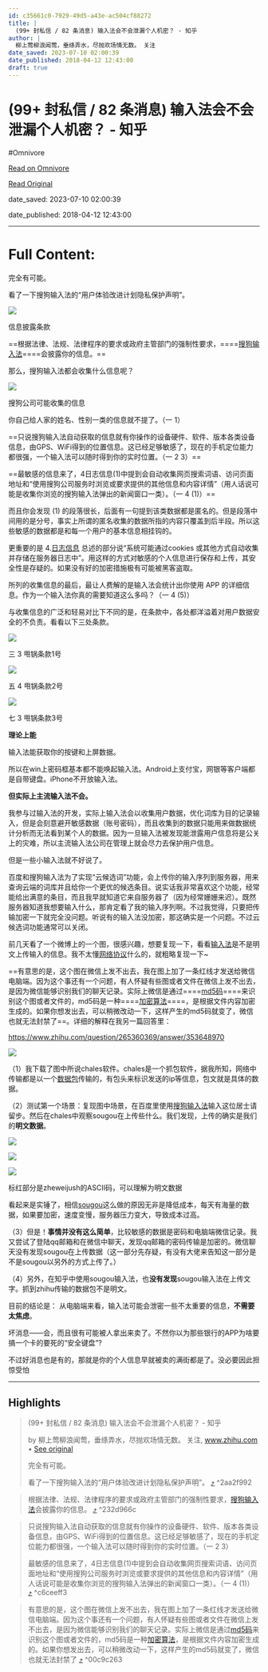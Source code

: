 ```yaml
---
id: c35661c0-7929-49d5-a43e-ac504cf88272
title: |
  (99+ 封私信 / 82 条消息) 输入法会不会泄漏个人机密？ - 知乎
author: |
  柳上莺柳浪闻莺，垂绦弄水，尽抛欢场情无数。​ 关注
date_saved: 2023-07-10 02:00:39
date_published: 2018-04-12 12:43:00
draft: true
---
```


# (99+ 封私信 / 82 条消息) 输入法会不会泄漏个人机密？ - 知乎
#Omnivore

[Read on Omnivore](https://omnivore.app/me/99-82-1893e634149)

[Read Original](https://www.zhihu.com/question/24454612)

date_saved: 2023-07-10 02:00:39

date_published: 2018-04-12 12:43:00

--- 

# Full Content: 

完全有可能。

看了一下搜狗输入法的“用户体验改进计划隐私保护声明”。

![](https://proxy-prod.omnivore-image-cache.app/1220x380,sRm6oU9or2KnwGPplonwBTiry47y0p5AzfHkeok9pkzk/https://pica.zhimg.com/50/v2-3cd781e8e214e7068bb04b9db4bf7cfb_720w.jpg?source=1940ef5c)

信息披露条款

==根据法律、法规、法律程序的要求或政府主管部门的强制性要求，====[搜狗输入法](https://www.zhihu.com/search?q=%E6%90%9C%E7%8B%97%E8%BE%93%E5%85%A5%E6%B3%95&search%5Fsource=Entity&hybrid%5Fsearch%5Fsource=Entity&hybrid%5Fsearch%5Fextra=%7B%22sourceType%22%3A%22answer%22%2C%22sourceId%22%3A365093131%7D)====会披露你的信息。==

那么，搜狗输入法都会收集什么信息呢？

![](https://proxy-prod.omnivore-image-cache.app/1226x1398,sG6u_-3PLNcH3lWA8ms1h_kf-KASB00GE5s3N5ZYO9go/https://picx.zhimg.com/50/v2-5760044f464adcdd7f0a611a8a7bf360_720w.jpg?source=1940ef5c)

搜狗公司可能收集的信息

你自己给人家的姓名、性别一类的信息就不提了。（一 1）

==只说搜狗输入法自动获取的信息就有你操作的设备硬件、软件、版本各类设备信息，由GPS、WiFi得到的位置信息。这已经足够敏感了，现在的手机定位能力都很强，一个输入法可以随时得到你的实时位置。（一 2 3）==

==最敏感的信息来了，4日志信息(1)中提到会自动收集网页搜索词语、访问页面地址和“使用搜狗公司服务时浏览或要求提供的其他信息和内容详情”（用人话说可能是收集你浏览的搜狗输入法弹出的新闻窗口一类）。（一 4 (1)）==

而且你会发现 (1) 的段落很长，后面有一句提到该类数据都是匿名的。但是段落中间用的是分号，事实上所谓的匿名收集的数据所指的内容只覆盖到后半段。所以这些敏感的数据都是和每一个用户的基本信息相挂钩的。

更重要的是 4.[日志信息](https://www.zhihu.com/search?q=%E6%97%A5%E5%BF%97%E4%BF%A1%E6%81%AF&search%5Fsource=Entity&hybrid%5Fsearch%5Fsource=Entity&hybrid%5Fsearch%5Fextra=%7B%22sourceType%22%3A%22answer%22%2C%22sourceId%22%3A365093131%7D) 总述的部分说“系统可能通过cookies 或其他方式自动收集并存储在服务器日志中”。用这样的方式对敏感的个人信息进行保存和上传，其安全性是存疑的。如果没有好的加密措施极有可能被黑客盗取。

所列的收集信息的最后，最让人费解的是输入法会统计出你使用 APP 的详细信息。作为一个输入法你真的需要知道这么多吗？（一 4 (5)）

与收集信息的广泛和轻易对比下不同的是，在条款中，各处都洋溢着对用户数据安全的不负责。看看以下三处条款。

![](https://proxy-prod.omnivore-image-cache.app/1234x376,so22YYMdelG0Y9cCjz2OyB2Ozun3RjBTI3KVVLuH4hBY/https://picx.zhimg.com/50/v2-9cc1a12a515c66e8438118b0ed0e6b9f_720w.jpg?source=1940ef5c)

三 3 甩锅条款1号

![](https://proxy-prod.omnivore-image-cache.app/1226x596,sep3FMOZUxEpgFylXyxKxqlmKATNVScxkqWvmeGMUfa8/https://pica.zhimg.com/50/v2-e493409ffeacfbb0ac1b8aa945a92a7c_720w.jpg?source=1940ef5c)

五 4 甩锅条款2号

![](https://proxy-prod.omnivore-image-cache.app/1232x454,sMwJufmDKg1CnbNEGHwevxvSlhjZNkrMGjwHqxYhg2jw/https://pic1.zhimg.com/50/v2-7e3aa7efc8b96d723cda690d424c1931_720w.jpg?source=1940ef5c)

七 3 甩锅条款3号

**理论上能**

输入法能获取你的按键和上屏数据。

所以在win上密码框基本都不能唤起输入法。Android上支付宝，网银等客户端都是自带键盘。iPhone不开放输入法。

**但实际上主流输入法不会。**

我参与过输入法的开发，实际上输入法会以收集用户数据，优化词库为目的记录输入，但是会刻意避开敏感数据（账号密码），而且收集到的数据只能用来做数据统计分析而无法看到某个人的数据。因为一旦输入法被发现能泄露用户信息将是公关上的灾难，所以主流输入法公司在管理上就会尽力去保护用户信息。

但是一些小输入法就不好说了。

百度和搜狗输入法为了实现“云候选词”功能，会上传你的输入序列到服务器，用来查询云端的词库并且给你一个更优的候选条目。说实话我非常喜欢这个功能，经常能给出满意的条目，而且我早就知道它来自服务器了（因为经常姗姗来迟）。既然服务器知道我想要输入什么，那肯定看了我的输入序列啊。不过我觉得，只要把传输加密一下就完全没问题。听说有的输入法没加密，那这确实是一个问题。不过云候选词功能通常可以关闭。

前几天看了一个微博上的一个图，很感兴趣，想要复现一下，看看[输入法](https://www.zhihu.com/search?q=%E8%BE%93%E5%85%A5%E6%B3%95&search%5Fsource=Entity&hybrid%5Fsearch%5Fsource=Entity&hybrid%5Fsearch%5Fextra=%7B%22sourceType%22%3A%22answer%22%2C%22sourceId%22%3A718774684%7D)是不是明文上传输入的信息。我不太懂[网络协议](https://www.zhihu.com/search?q=%E7%BD%91%E7%BB%9C%E5%8D%8F%E8%AE%AE&search%5Fsource=Entity&hybrid%5Fsearch%5Fsource=Entity&hybrid%5Fsearch%5Fextra=%7B%22sourceType%22%3A%22answer%22%2C%22sourceId%22%3A718774684%7D)什么的，就粗略复现一下\~

==有意思的是，这个图在微信上发不出去，我在图上加了一条红线才发送给微信电脑端。因为这个事还有一个问题，有人怀疑有些图或者文件在微信上发不出去，是因为微信能够识别我们的聊天记录。实际上微信是通过====[md5码](https://www.zhihu.com/search?q=md5%E7%A0%81&search%5Fsource=Entity&hybrid%5Fsearch%5Fsource=Entity&hybrid%5Fsearch%5Fextra=%7B%22sourceType%22%3A%22answer%22%2C%22sourceId%22%3A718774684%7D)====来识别这个图或者文件的，md5码是一种====[加密算法](https://www.zhihu.com/search?q=%E5%8A%A0%E5%AF%86%E7%AE%97%E6%B3%95&search%5Fsource=Entity&hybrid%5Fsearch%5Fsource=Entity&hybrid%5Fsearch%5Fextra=%7B%22sourceType%22%3A%22answer%22%2C%22sourceId%22%3A718774684%7D)====，是根据文件内容加密生成的。如果你想发出去，可以稍微改动一下，这样产生的md5码就变了，微信也就无法封禁了==。详细的解释在我另一篇回答里：

<https://www.zhihu.com/question/265360369/answer/353648970>

![](https://proxy-prod.omnivore-image-cache.app/612x2048,ssSUWlkrXoW8rvFxCzberMuNus48UiMkP2mexbqW5ss0/https://picx.zhimg.com/50/v2-ffb3fae02abc1fc2e5ad5f7dc635be72_720w.jpg?source=1940ef5c)

（1）我下载了图中所说chales软件。chales是一个抓包软件，据我所知，网络中传输都是以一个[数据包](https://www.zhihu.com/search?q=%E6%95%B0%E6%8D%AE%E5%8C%85&search%5Fsource=Entity&hybrid%5Fsearch%5Fsource=Entity&hybrid%5Fsearch%5Fextra=%7B%22sourceType%22%3A%22answer%22%2C%22sourceId%22%3A718774684%7D)传输的，有包头来标识发送的ip等信息，包文就是具体的数据。

（2）测试第一个场景：复现图中场景，在百度里使用[搜狗输入法](https://www.zhihu.com/search?q=%E6%90%9C%E7%8B%97%E8%BE%93%E5%85%A5%E6%B3%95&search%5Fsource=Entity&hybrid%5Fsearch%5Fsource=Entity&hybrid%5Fsearch%5Fextra=%7B%22sourceType%22%3A%22answer%22%2C%22sourceId%22%3A718774684%7D)输入这位居士请留步。然后在chales中观察sougou在上传些什么。我们发现，上传的确实是我们的**明文数据**。

![](https://proxy-prod.omnivore-image-cache.app/796x324,sNyACg6OB-36CeDWtPFbV7GXL4Zr5Ml909Ac_TJFdt10/https://pica.zhimg.com/50/v2-3f857f5c367127731a5b074fe7601e66_720w.jpg?source=1940ef5c)

![](https://proxy-prod.omnivore-image-cache.app/980x294,sisZowXv3DmRTMHNj5USVN8r0-eslJovnZfoEIVXIKIk/https://picx.zhimg.com/50/v2-6565edc7ab33a709a3a420f7edd0dfbd_720w.jpg?source=1940ef5c)

![](https://proxy-prod.omnivore-image-cache.app/473x301,syzqxzFuphAQW-czmP8WtOIBPBL1a5jAyRitdPDEGdEE/https://pic1.zhimg.com/50/v2-795c9221dc1488639421c3ed26f82dcf_720w.jpg?source=1940ef5c)

标红部分是zheweijush的ASCII码，可以理解为明文数据

看起来是实锤了，相信[sougou](https://www.zhihu.com/search?q=sougou&search%5Fsource=Entity&hybrid%5Fsearch%5Fsource=Entity&hybrid%5Fsearch%5Fextra=%7B%22sourceType%22%3A%22answer%22%2C%22sourceId%22%3A718774684%7D)这么做的原因无非是降低成本，每天有海量的数据，如果要加密，速度变慢，服务器压力变大，导致成本过高。

（3）但是！**事情并没有这么简单**，比较敏感的数据是密码和电脑端微信记录。我又尝试了登陆qq邮箱和在微信中聊天，发现qq邮箱的密码传输是加密的。微信聊天没有发现sougou在上传数据（这一部分先存疑，有没有大佬来告知这一部分是不是sougou以另外的方式上传了。）

（4）另外，在知乎中使用sougou输入法，也**没有发现**sougou输入法在上传文字。抓到zhihu传输的数据包不是明文。

目前的结论是： 从电脑端来看，输入法可能会泄密一些不太重要的信息，**不需要太焦虑**。

坏消息——会，而且很有可能被人拿出来卖了。不然你以为那些银行的APP为啥要搞一个卡的要死的“安全键盘”?

不过好消息也是有的，那就是你的个人信息早就被卖的满街都是了。没必要因此担惊受怕

---

## Highlights

> (99+ 封私信 / 82 条消息) 输入法会不会泄漏个人机密？ - 知乎
> 
> by 柳上莺柳浪闻莺，垂绦弄水，尽抛欢场情无数。​ 关注, www.zhihu.com • [See original](https://www.zhihu.com/question/24454612)
> 
> 完全有可能。
> 
> 看了一下搜狗输入法的“用户体验改进计划隐私保护声明”。 [⤴️](https://omnivore.app/me/99-82-1893e634149#2aa2f992-3dd4-4f43-9c76-1da5d2ef563f)  ^2aa2f992

> 根据法律、法规、法律程序的要求或政府主管部门的强制性要求，[搜狗输入法](https://www.zhihu.com/search?q=%E6%90%9C%E7%8B%97%E8%BE%93%E5%85%A5%E6%B3%95&amp;search%5Fsource=Entity&amp;hybrid%5Fsearch%5Fsource=Entity&amp;hybrid%5Fsearch%5Fextra=%7B%22sourceType%22%3A%22answer%22%2C%22sourceId%22%3A365093131%7D)会披露你的信息。 [⤴️](https://omnivore.app/me/99-82-1893e634149#232d966c-40cc-4556-b98e-b6d78b17833e)  ^232d966c

> 只说搜狗输入法自动获取的信息就有你操作的设备硬件、软件、版本各类设备信息，由GPS、WiFi得到的位置信息。这已经足够敏感了，现在的手机定位能力都很强，一个输入法可以随时得到你的实时位置。（一 2 3）
> 
> 最敏感的信息来了，4日志信息(1)中提到会自动收集网页搜索词语、访问页面地址和“使用搜狗公司服务时浏览或要求提供的其他信息和内容详情”（用人话说可能是收集你浏览的搜狗输入法弹出的新闻窗口一类）。（一 4 (1)） [⤴️](https://omnivore.app/me/99-82-1893e634149#c6ceeff3-52bf-488b-b518-97c6eccc9179)  ^c6ceeff3

> 有意思的是，这个图在微信上发不出去，我在图上加了一条红线才发送给微信电脑端。因为这个事还有一个问题，有人怀疑有些图或者文件在微信上发不出去，是因为微信能够识别我们的聊天记录。实际上微信是通过[md5码](https://www.zhihu.com/search?q=md5%E7%A0%81&amp;search%5Fsource=Entity&amp;hybrid%5Fsearch%5Fsource=Entity&amp;hybrid%5Fsearch%5Fextra=%7B%22sourceType%22%3A%22answer%22%2C%22sourceId%22%3A718774684%7D)来识别这个图或者文件的，md5码是一种[加密算法](https://www.zhihu.com/search?q=%E5%8A%A0%E5%AF%86%E7%AE%97%E6%B3%95&amp;search%5Fsource=Entity&amp;hybrid%5Fsearch%5Fsource=Entity&amp;hybrid%5Fsearch%5Fextra=%7B%22sourceType%22%3A%22answer%22%2C%22sourceId%22%3A718774684%7D)，是根据文件内容加密生成的。如果你想发出去，可以稍微改动一下，这样产生的md5码就变了，微信也就无法封禁了 [⤴️](https://omnivore.app/me/99-82-1893e634149#00c9c263-63fa-49e4-990b-c0df9bc328d7)  ^00c9c263

